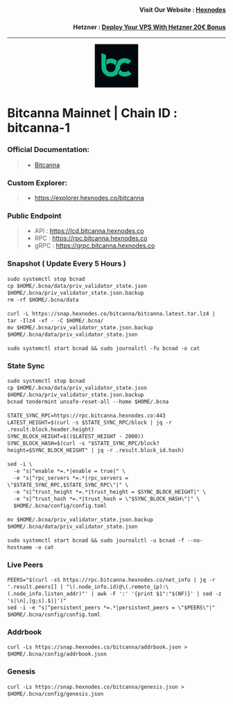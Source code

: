<h3><p style="font-size:14px" align="right">Visit Our Website :
<a href="https://hexnodes.co" target="_blank">Hexnodes</a></p></h3>
<h3><p style="font-size:14px" align="right">Hetzner :
<a href="https://hetzner.cloud/?ref=c0IeszbF5Sk4" target="_blank">Deploy Your VPS With Hetzner 20€ Bonus</a></h3>
<hr>

<p align="center">
  <img height="100" height="auto" src="https://github.com/hexskrt/logos/blob/main/bcna.png?raw=true">
</p>

# Bitcanna Mainnet | Chain ID : bitcanna-1

### Official Documentation:
>- [Bitcanna](https://docs.bitcanna.io/guides/validator-setup-guide)

### Custom Explorer:
>-  https://explorer.hexnodes.co/bitcanna

### Public Endpoint

>- API : https://lcd.bitcanna.hexnodes.co
>- RPC : https://rpc.bitcanna.hexnodes.co
>- gRPC : https://grpc.bitcanna.hexnodes.co

### Snapshot ( Update Every 5 Hours )
```
sudo systemctl stop bcnad
cp $HOME/.bcna/data/priv_validator_state.json $HOME/.bcna/priv_validator_state.json.backup
rm -rf $HOME/.bcna/data

curl -L https://snap.hexnodes.co/bitcanna/bitcanna.latest.tar.lz4 | tar -Ilz4 -xf - -C $HOME/.bcna/
mv $HOME/.bcna/priv_validator_state.json.backup $HOME/.bcna/data/priv_validator_state.json

sudo systemctl start bcnad && sudo journalctl -fu bcnad -o cat
```

### State Sync
```
sudo systemctl stop bcnad
cp $HOME/.bcna/data/priv_validator_state.json $HOME/.bcna/priv_validator_state.json.backup
bcnad tendermint unsafe-reset-all --home $HOME/.bcna

STATE_SYNC_RPC=https://rpc.bitcanna.hexnodes.co:443
LATEST_HEIGHT=$(curl -s $STATE_SYNC_RPC/block | jq -r .result.block.header.height)
SYNC_BLOCK_HEIGHT=$(($LATEST_HEIGHT - 2000))
SYNC_BLOCK_HASH=$(curl -s "$STATE_SYNC_RPC/block?height=$SYNC_BLOCK_HEIGHT" | jq -r .result.block_id.hash)

sed -i \
  -e "s|^enable *=.*|enable = true|" \
  -e "s|^rpc_servers *=.*|rpc_servers = \"$STATE_SYNC_RPC,$STATE_SYNC_RPC\"|" \
  -e "s|^trust_height *=.*|trust_height = $SYNC_BLOCK_HEIGHT|" \
  -e "s|^trust_hash *=.*|trust_hash = \"$SYNC_BLOCK_HASH\"|" \
  $HOME/.bcna/config/config.toml

mv $HOME/.bcna/priv_validator_state.json.backup $HOME/.bcna/data/priv_validator_state.json

sudo systemctl start bcnad && sudo journalctl -u bcnad -f --no-hostname -o cat
```

### Live Peers
```
PEERS="$(curl -sS https://rpc.bitcanna.hexnodes.co/net_info | jq -r '.result.peers[] | "\(.node_info.id)@\(.remote_ip):\(.node_info.listen_addr)"' | awk -F ':' '{print $1":"$(NF)}' | sed -z 's|\n|,|g;s|.$||')"
sed -i -e "s|^persistent_peers *=.*|persistent_peers = \"$PEERS\"|" $HOME/.bcna/config/config.toml
```
### Addrbook
```
curl -Ls https://snap.hexnodes.co/bitcanna/addrbook.json > $HOME/.bcna/config/addrbook.json
```
### Genesis
```
curl -Ls https://snap.hexnodes.co/bitcanna/genesis.json > $HOME/.bcna/config/genesis.json
```